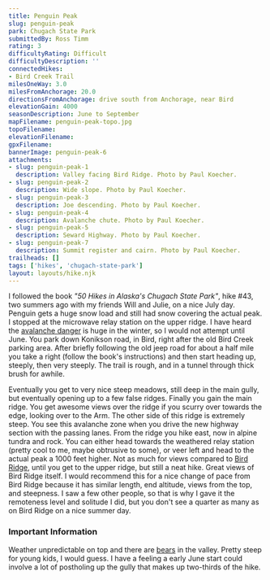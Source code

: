 ```yaml
---
title: Penguin Peak
slug: penguin-peak
park: Chugach State Park
submittedBy: Ross Timm
rating: 3
difficultyRating: Difficult
difficultyDescription: ''
connectedHikes:
- Bird Creek Trail
milesOneWay: 3.0
milesFromAnchorage: 20.0
directionsFromAnchorage: drive south from Anchorage, near Bird
elevationGain: 4000
seasonDescription: June to September
mapFilename: penguin-peak-topo.jpg
topoFilename: 
elevationFilename: 
gpxFilename: 
bannerImage: penguin-peak-6
attachments:
- slug: penguin-peak-1
  description: Valley facing Bird Ridge. Photo by Paul Koecher.
- slug: penguin-peak-2
  description: Wide slope. Photo by Paul Koecher.
- slug: penguin-peak-3
  description: Joe descending. Photo by Paul Koecher.
- slug: penguin-peak-4
  description: Avalanche chute. Photo by Paul Koecher.
- slug: penguin-peak-5
  description: Seward Highway. Photo by Paul Koecher.
- slug: penguin-peak-7
  description: Summit register and cairn. Photo by Paul Koecher.
trailheads: []
tags: ['hikes', 'chugach-state-park']
layout: layouts/hike.njk
---
```

I followed the book *"50 Hikes in Alaska's Chugach State Park"*, hike #43, two summers ago with my friends Will and Julie, on a nice July day. Penguin gets a huge snow load and still had snow covering the actual peak. I stopped at the microwave relay station on the upper ridge. I have heard the [avalanche danger](http://alaskahikesearch.com/education/#avalanche) is huge in the winter, so I would not attempt until June. You park down Konikson road, in Bird, right after the old Bird Creek parking area. After briefly following the old jeep road for about a half mile you take a right (follow the book's instructions) and then start heading up, steeply, then very steeply. The trail is rough, and in a tunnel through thick brush for awhile. 

Eventually you get to very nice steep meadows, still deep in the main gully, but eventually opening up to a few false ridges. Finally you gain the main ridge. You get awesome views over the ridge if you scurry over towards the edge, looking over to the Arm. The other side of this ridge is extremely steep. You see this avalanche zone when you drive the new highway section with the passing lanes. From the ridge you hike east, now in alpine tundra and rock. You can either head towards the weathered relay station (pretty cool to me, maybe obtrusive to some), or veer left and head to the actual peak a 1000 feet higher. Not as much for views compared to [Bird Ridge](http://alaskahikesearch.com/hikes/bird-ridge/ "Bird Ridge"), until you get to the upper ridge, but still a neat hike. Great views of Bird Ridge itself. I would recommend this for a nice change of pace from Bird Ridge because it has similar length, end altitude, views from the top, and steepness. I saw a few other people, so that is why I gave it the remoteness level and solitude I did, but you don't see a quarter as many as on Bird Ridge on a nice summer day.

### Important Information

Weather unpredictable on top and there are [bears](http://alaskahikesearch.com/education/#bears) in the valley. Pretty steep for young kids, I would guess. I have a feeling a early June start could involve a lot of postholing up the gully that makes up two-thirds of the hike.